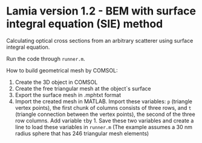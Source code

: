 # Lamia version 1.2 - BEM with surface integral equation (SIE) method
Calculating optical cross sections from an arbitrary scatterer using surface integral equation.

Run the code through ``runner.m``.

How to build geometrical mesh by COMSOL:
1. Create the 3D object in COMSOL
2. Create the free triangular mesh at the object`s surface
3. Export the surface mesh in .mphtxt format
4. Import the created mesh in MATLAB. Import these variables: ``p`` (triangle vertex points), the first chunk of columns consists of three rows, and ``t`` (triangle connection between the vertex points), the second of the three row columns. Add variable ``t``by 1. Save these two variables and create a line to load these variables in ``runner.m`` (The example assumes a 30 nm radius sphere that has 246 triangular mesh elements)
 


